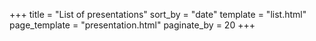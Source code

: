+++
title = "List of presentations"
sort_by = "date"
template = "list.html"
page_template = "presentation.html"
paginate_by = 20
+++
